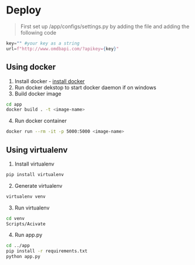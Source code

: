 # Deploy

> First set up /app/configs/settings.py by adding the file and adding the following code

```python
key="" #your key as a string
url=f"http://www.omdbapi.com/?apikey={key}"
```

## Using docker

1. Install docker - [install docker](https://docs.docker.com/get-docker/)
2. Run docker dekstop to start docker daemon if on windows
3. Build docker image

```bash
cd app
docker build . -t <image-name>
```

4. Run docker container

```bash
docker run --rm -it -p 5000:5000 <image-name>
```

## Using virtualenv

1. Install virtualenv

```bash
pip install virtualenv
```

2. Generate virtualenv

```bash
virtualenv venv
```

3. Run virtualenv

```bash
cd venv
Scripts/Acivate
```

4. Run app.py

```bash
cd ../app
pip install -r requirements.txt
python app.py
```
